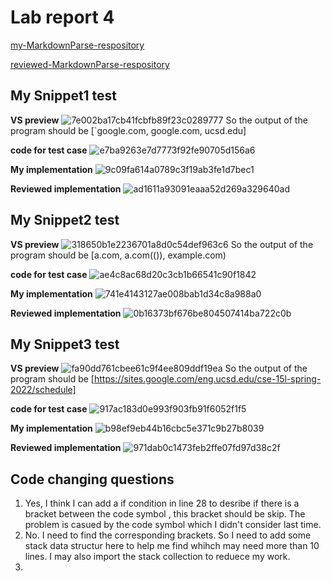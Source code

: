 # Lab report 4
[my-MarkdownParse-respository](https://github.com/LeoJuJu05090822/markdown-parser)

[reviewed-MarkdownParse-respository](https://github.com/kaileywong/markdown-parser)

## My Snippet1 test
**VS preview**
![7e002ba17cb41fcbfb89f23c0289777](https://user-images.githubusercontent.com/103226676/169746926-0fa5ceee-ff93-4737-94ee-e91be38a6fb9.png)
So the output of the program should be [`google.com, google.com, ucsd.edu]

**code for test case**
![e7ba9263e7d7773f92fe90705d156a6](https://user-images.githubusercontent.com/103226676/169748003-28d1c3e2-bda2-4286-a288-a67ec20c6c4e.png)

**My implementation**
![9c09fa614a0789c3f19ab3fe1d7bec1](https://user-images.githubusercontent.com/103226676/169749646-a068a8f5-1a82-44d9-8210-03fa5b25326f.png)

**Reviewed implementation**
![ad1611a93091eaaa52d269a329640ad](https://user-images.githubusercontent.com/103226676/169750332-fa6e15cf-f43c-49bb-9b20-f389ab111fa4.png)



## My Snippet2 test
**VS preview**
![318650b1e2236701a8d0c54def963c6](https://user-images.githubusercontent.com/103226676/169748261-f995275f-c8aa-4178-83fb-4fb5f681a5dc.png)
So the output of the program should be [a.com, a.com(()), example.com)

**code for test case**
![ae4c8ac68d20c3cb1b66541c90f1842](https://user-images.githubusercontent.com/103226676/169748407-81a00706-35d9-4888-946e-746746853e62.png)

**My implementation**
![741e4143127ae008bab1d34c8a988a0](https://user-images.githubusercontent.com/103226676/169749824-9842dd6e-3587-48dc-be9e-46f415972119.png)

**Reviewed implementation**
![0b16373bf676be804507414ba722c0b](https://user-images.githubusercontent.com/103226676/169750371-b36c2ca7-aaee-4142-aa79-1c8689a9d742.png)

## My Snippet3 test
**VS preview**
![fa90dd761cbee61c9f4ee809ddf19ea](https://user-images.githubusercontent.com/103226676/169748478-3afde8fc-3925-4d1d-90f4-00469c14789e.png)
So the output of the program should be [https://sites.google.com/eng.ucsd.edu/cse-15l-spring-2022/schedule]

**code for test case**
![917ac183d0e993f903fb91f6052f1f5](https://user-images.githubusercontent.com/103226676/169748687-301e04cb-2a74-4d03-abce-fc2e49a8926f.png)

**My implementation**
![b98ef9eb44b16cbc5e371c9b27b8039](https://user-images.githubusercontent.com/103226676/169749835-82bfe7cf-2ed1-4fa6-8b7d-aa726588e6aa.png)

**Reviewed implementation**
![971dab0c1473feb2ffe07fd97d38c2f](https://user-images.githubusercontent.com/103226676/169750387-9ad7fcda-0e26-4838-8930-f0f4bea0be0f.png)

## Code changing questions
1. Yes, I think I can add a if condition in line 28 to desribe if there is a bracket between the code symbol , this bracket should be skip. The problem
   is casued by the code symbol which I didn't consider last time.
2. No. I need to find the corresponding brackets. So I need to add some  stack data structur here to help me find whihch may need more than 10 lines. I may also import    the stack collection to reduece my work.
3. 
